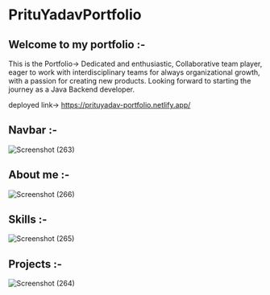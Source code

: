 

# PrituYadavPortfolio

## Welcome to my portfolio :-
This is the Portfolio-> Dedicated and enthusiastic, Collaborative team player, eager to work with interdisciplinary teams for always organizational growth, with a passion for creating new products. Looking forward to starting the journey as a Java Backend developer.


deployed link-> https://prituyadav-portfolio.netlify.app/

## Navbar :-

![Screenshot (263)](https://user-images.githubusercontent.com/101568121/190862487-cbfa307b-3a1e-4b7b-a972-530778ea8ce8.png)

## About me :-

![Screenshot (266)](https://user-images.githubusercontent.com/101568121/190862611-87d966a1-f9e8-4324-8059-4bf47adb263b.png)

## Skills :-

![Screenshot (265)](https://user-images.githubusercontent.com/101568121/190862624-70333197-410b-4166-8685-1a623bfd6b92.png)

## Projects :-

![Screenshot (264)](https://user-images.githubusercontent.com/101568121/190862616-c1c0dbae-c694-498b-bd50-3f3fd1554e80.png)
